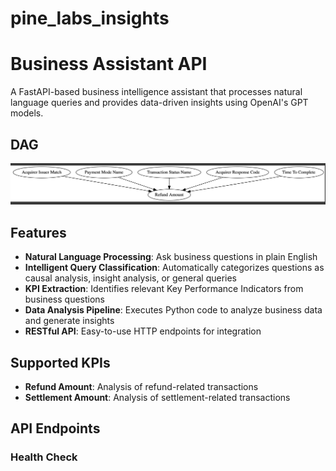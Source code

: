 # pine_labs_insights
# Business Assistant API

A FastAPI-based business intelligence assistant that processes natural language queries and provides data-driven insights using OpenAI's GPT models.


## DAG
![DAG Images](DAG.png)

## Features

- **Natural Language Processing**: Ask business questions in plain English
- **Intelligent Query Classification**: Automatically categorizes questions as causal analysis, insight analysis, or general queries
- **KPI Extraction**: Identifies relevant Key Performance Indicators from business questions
- **Data Analysis Pipeline**: Executes Python code to analyze business data and generate insights
- **RESTful API**: Easy-to-use HTTP endpoints for integration

## Supported KPIs

- **Refund Amount**: Analysis of refund-related transactions
- **Settlement Amount**: Analysis of settlement-related transactions

## API Endpoints

### Health Check
